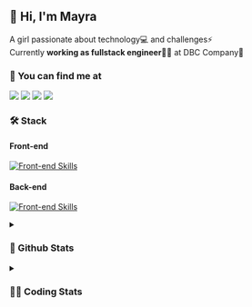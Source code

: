 ## 👋 Hi, I'm Mayra

A girl passionate about technology💻 and challenges⚡  
Currently **working as fullstack engineer**👩‍💻 at DBC Company🚀   

### 💬 You can find me at

<a href="https://mayra.dev" target="_blank" rel="noopener"><img src="https://img.shields.io/badge/-mayra.dev-005FED?style=flat&logo=Google-chrome&logoColor=white"/></a>
<a href="https://linkedin.com/in/mayraamaral" target="_blank" rel="noopener"><img src="https://img.shields.io/badge/-/mayraamaral-0077B5?style=flat&logo=Linkedin&logoColor=white"/></a>
<a href="mailto:mayra@mayra.dev" target="_blank" rel="noopener"><img src="https://img.shields.io/badge/-mayra@mayra.dev-D14836?style=flat&logo=Gmail&logoColor=white"/></a>
<a href="" target="_blank" rel="noopener"><img src="https://img.shields.io/badge/-mayraamaral-7289DA?style=flat&logo=Discord&logoColor=white"/></a>

### 🛠️ Stack
#### Front-end

[![Front-end Skills](https://skillicons.dev/icons?i=react,next,redux,styledcomponents,html,css,sass,js,ts,figma)](https://skillicons.dev)
#### Back-end

[![Front-end Skills](https://skillicons.dev/icons?i=java,spring,postgres,git,linux,bash,nodejs,docker,jenkins)](https://skillicons.dev)


<details>
    <summary><h3>📌 Github Stats</h3></summary>
    <div align="center">
        <table>
      <td><img height="160em" src="https://github-readme-stats.vercel.app/api?username=mayraamaral&show_icons=true&theme=algolia&hide_border=true&hide=stars&count_private=true" alt="Readme stats"></td>
      <td><img height="160em" src="https://github-readme-stats.vercel.app/api/top-langs/?username=mayraamaral&&layout=compact&&theme=algolia&hide_border=true&langs_count=6" alt="Language stats"></td>
       </table>
  </div> 
    

  <p align="center">
    <img src="https://github-readme-streak-stats.herokuapp.com?user=mayraamaral&theme=dark&hide_border=true&date_format=j%20M%5B%20Y%5D&locale=pt-br&background=050F2C&ring=0195DD&fire=23AA7D&currStreakLabel=23AA7D" alt="Streak stats">
  </p> 
</details>

<details>
  <summary><h3>👩‍💻 Coding Stats</h3></summary>
  
  <!--START_SECTION:waka-->
![Code Time](http://img.shields.io/badge/Code%20Time-144%20hrs%2027%20mins-blue)

**🐱 My GitHub Data** 

> 📦 578.3 kB Used in GitHub's Storage 
 > 
> 🏆 281 Contributions in the Year 2023
 > 
> 🚫 Not Opted to Hire
 > 
> 📜 50 Public Repositories 
 > 
> 🔑 24 Private Repositories 
 > 
**I'm an Early 🐤** 

```text
🌞 Morning                298 commits         ███░░░░░░░░░░░░░░░░░░░░░░   13.64 % 
🌆 Daytime                1050 commits        ████████████░░░░░░░░░░░░░   48.05 % 
🌃 Evening                736 commits         ████████░░░░░░░░░░░░░░░░░   33.68 % 
🌙 Night                  101 commits         █░░░░░░░░░░░░░░░░░░░░░░░░   04.62 % 
```
📅 **I'm Most Productive on Monday** 

```text
Monday                   457 commits         █████░░░░░░░░░░░░░░░░░░░░   20.92 % 
Tuesday                  349 commits         ████░░░░░░░░░░░░░░░░░░░░░   15.97 % 
Wednesday                288 commits         ███░░░░░░░░░░░░░░░░░░░░░░   13.18 % 
Thursday                 394 commits         █████░░░░░░░░░░░░░░░░░░░░   18.03 % 
Friday                   344 commits         ████░░░░░░░░░░░░░░░░░░░░░   15.74 % 
Saturday                 130 commits         █░░░░░░░░░░░░░░░░░░░░░░░░   05.95 % 
Sunday                   223 commits         ███░░░░░░░░░░░░░░░░░░░░░░   10.21 % 
```


📊 **This Week I Spent My Time On** 

```text
🕑︎ Time Zone: America/Sao_Paulo

💬 Programming Languages: 
Java                     2 hrs 59 mins       ████████████░░░░░░░░░░░░░   47.63 % 
JavaScript               2 hrs 55 mins       ████████████░░░░░░░░░░░░░   46.40 % 
TypeScript               8 mins              █░░░░░░░░░░░░░░░░░░░░░░░░   02.13 % 
XML                      5 mins              ░░░░░░░░░░░░░░░░░░░░░░░░░   01.42 % 
JSON                     4 mins              ░░░░░░░░░░░░░░░░░░░░░░░░░   01.25 % 

🔥 Editors: 
VS Code                  3 hrs 27 mins       ██████████████░░░░░░░░░░░   54.85 % 
IntelliJ                 2 hrs 50 mins       ███████████░░░░░░░░░░░░░░   45.15 % 

💻 Operating System: 
Linux                    6 hrs 17 mins       █████████████████████████   100.00 % 
```

**I Mostly Code in JavaScript** 

```text
JavaScript               99 repos            ███████░░░░░░░░░░░░░░░░░░   27.50 % 
TypeScript               94 repos            ███████░░░░░░░░░░░░░░░░░░   26.11 % 
HTML                     89 repos            ██████░░░░░░░░░░░░░░░░░░░   24.72 % 
Java                     58 repos            ████░░░░░░░░░░░░░░░░░░░░░   16.11 % 
CSS                      17 repos            █░░░░░░░░░░░░░░░░░░░░░░░░   04.72 % 
```




 Last Updated on 09/09/2023 18:42:24 UTC
<!--END_SECTION:waka-->

</details>
